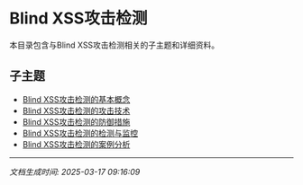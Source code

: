 # Blind XSS攻击检测

本目录包含与Blind XSS攻击检测相关的子主题和详细资料。

## 子主题

- [Blind XSS攻击检测的基本概念](blind-xss/basic-concepts.md)
- [Blind XSS攻击检测的攻击技术](blind-xss/attack-techniques.md)
- [Blind XSS攻击检测的防御措施](blind-xss/defense-measures.md)
- [Blind XSS攻击检测的检测与监控](blind-xss/detection-monitoring.md)
- [Blind XSS攻击检测的案例分析](blind-xss/case-studies.md)

---

*文档生成时间: 2025-03-17 09:16:09*
